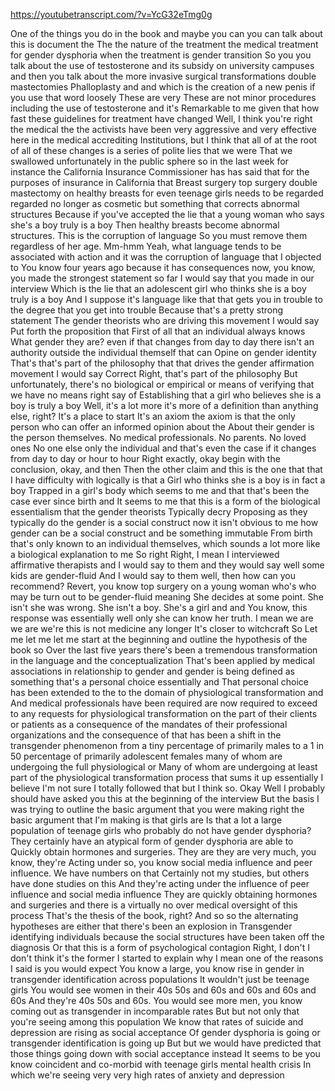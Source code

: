 https://youtubetranscript.com/?v=YcG32eTmg0g

 One of the things you do in the book and maybe you can you can talk about this is document the The the nature of the treatment the medical treatment for gender dysphoria when the treatment is gender transition So you you talk about the use of testosterone and its subsidy on university campuses and then you talk about the more invasive surgical transformations double mastectomies Phalloplasty and and which is the creation of a new penis if you use that word loosely These are very These are not minor procedures including the use of testosterone and it's Remarkable to me given that how fast these guidelines for treatment have changed Well, I think you're right the medical the the activists have been very aggressive and very effective here in the medical accrediting Institutions, but I think that all of at the root of all of these changes is a series of polite lies that we were That we swallowed unfortunately in the public sphere so in the last week for instance the California Insurance Commissioner has has said that for the purposes of insurance in California that Breast surgery top surgery double mastectomy on healthy breasts for even teenage girls needs to be regarded regarded no longer as cosmetic but something that corrects abnormal structures Because if you've accepted the lie that a young woman who says she's a boy truly is a boy Then healthy breasts become abnormal structures. This is the corruption of language So you must remove them regardless of her age. Mm-hmm Yeah, what language tends to be associated with action and it was the corruption of language that I objected to You know four years ago because it has consequences now, you know, you made the strongest statement so far I would say that you made in our interview Which is the lie that an adolescent girl who thinks she is a boy truly is a boy And I suppose it's language like that that gets you in trouble to the degree that you get into trouble Because that's a pretty strong statement The gender theorists who are driving this movement I would say Put forth the proposition that First of all that an individual always knows What gender they are? even if that changes from day to day there isn't an authority outside the individual themself that can Opine on gender identity That's that's part of the philosophy that that drives the gender affirmation movement I would say Correct Right, that's part of the philosophy But unfortunately, there's no biological or empirical or means of verifying that we have no means right say of Establishing that a girl who believes she is a boy is truly a boy Well, it's a lot more it's more of a definition than anything else, right? It's a place to start It's an axiom the axiom is that the only person who can offer an informed opinion about the About their gender is the person themselves. No medical professionals. No parents. No loved ones No one else only the individual and that's even the case if it changes from day to day or hour to hour Right exactly, okay begin with the conclusion, okay, and then Then the other claim and this is the one that that I have difficulty with logically is that a Girl who thinks she is a boy is in fact a boy Trapped in a girl's body which seems to me and that that's been the case ever since birth and It seems to me that this is a form of the biological essentialism that the gender theorists Typically decry Proposing as they typically do the gender is a social construct now it isn't obvious to me how gender can be a social construct and be something immutable From birth that's only known to an individual themselves, which sounds a lot more like a biological explanation to me So right Right, I mean I interviewed affirmative therapists and I would say to them and they would say well some kids are gender-fluid And I would say to them well, then how can you recommend? Revert, you know top surgery on a young woman who's who may be turn out to be gender-fluid meaning She decides at some point. She isn't she was wrong. She isn't a boy. She's a girl and and You know, this response was essentially well only she can know her truth. I mean we are we are we're this is not medicine any longer It's closer to witchcraft So Let me let me let me start at the beginning and outline the hypothesis of the book so Over the last five years there's been a tremendous transformation in the language and the conceptualization That's been applied by medical associations in relationship to gender and gender is being defined as something that's a personal choice essentially and That personal choice has been extended to the to the domain of physiological transformation and And medical professionals have been required are now required to exceed to any requests for physiological transformation on the part of their clients or patients as a consequence of the mandates of their professional organizations and the consequence of that has been a shift in the transgender phenomenon from a tiny percentage of primarily males to a 1 in 50 percentage of primarily adolescent females many of whom are undergoing the full physiological or Many of whom are undergoing at least part of the physiological transformation process that sums it up essentially I believe I'm not sure I totally followed that but I think so. Okay Well I probably should have asked you this at the beginning of the interview But the basis I was trying to outline the basic argument that you were making right the basic argument that I'm making is that girls are Is that a lot a large population of teenage girls who probably do not have gender dysphoria? They certainly have an atypical form of gender dysphoria are able to Quickly obtain hormones and surgeries. They are they are very much, you know, they're Acting under so, you know social media influence and peer influence. We have numbers on that Certainly not my studies, but others have done studies on this And they're acting under the influence of peer influence and social media influence They are quickly obtaining hormones and surgeries and there is a virtually no over medical oversight of this process That's the thesis of the book, right? And so so the alternating hypotheses are either that there's been an explosion in Transgender identifying individuals because the social structures have been taken off the diagnosis Or that this is a form of psychological contagion Right, I don't I don't think it's the former I started to explain why I mean one of the reasons I said is you would expect You know a large, you know rise in gender in transgender identification across populations It wouldn't just be teenage girls You would see women in their 40s 50s and 60s and 60s and 60s and 60s And they're 40s 50s and 60s. You would see more men, you know coming out as transgender in incomparable rates But but not only that you're seeing among this population We know that rates of suicide and depression are rising as social acceptance Of gender dysphoria is going or transgender identification is going up But but we would have predicted that those things going down with social acceptance instead It seems to be you know coincident and co-morbid with teenage girls mental health crisis In which we're seeing very very high rates of anxiety and depression
